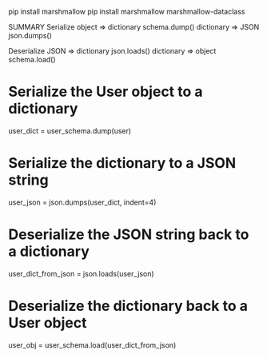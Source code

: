pip install marshmallow
pip install marshmallow marshmallow-dataclass


SUMMARY
Serialize
object => dictionary        schema.dump()
dictionary => JSON          json.dumps()


Deserialize
JSON => dictionary          json.loads()
dictionary => object        schema.load()


# Serialize the User object to a dictionary
user_dict = user_schema.dump(user)

# Serialize the dictionary to a JSON string
user_json = json.dumps(user_dict, indent=4)


# Deserialize the JSON string back to a dictionary
user_dict_from_json = json.loads(user_json)

# Deserialize the dictionary back to a User object
user_obj = user_schema.load(user_dict_from_json)